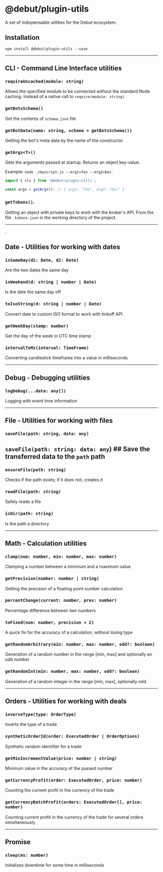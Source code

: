 # @debut/plugin-utils
A set of indispensable utilities for the Debut ecosystem.

## Installation

```
npm install @debut/plugin-utils --save
```

<hr/>

## CLI - Command Line Interface utilities

### `requireUncached(module: string)`
Allows the specified module to be connected without the standard Node caching. Instead of a native call to `require(module: string)`

### `getBotsSchema()`
Get the contents of `schema.json` file

### `getBotData(name: string, schema = getBotsSchema())`
Getting the bot's meta data by the name of the constructor.

### `getArgs<T>()`
Gets the arguments passed at startup. Returns an object key-value.

Example: `node ./myscript.js --arg1=foo --arg2=bar`.

```javascript
import { cli } from '@debut/plugin-utils`;

const args = getArgs(); // { arg1: "foo", arg2: "bar" }
```

### `getTokens()`.
Getting an object with private keys to work with the broker's API. From the file `.tokens.json` in the working directory of the project.

<hr/>.

## Date - Utilities for working with dates

### `isSameDay(d1: Date, d2: Date)`
Are the two dates the same day

### `isWeekend(d: string | number | Date)`
Is the date the same day off

### `toIsoString(d: string | number | Date)`
Convert date to custom ISO format to work with tinkoff API.

### `getWeekDay(stamp: number)`
Get the day of the week in UTC time stamp

### `intervalToMs(interval: TimeFrame)`
Converting candlestick timeframe into a value in milliseconds

<hr/>

## Debug - Debugging utilities

### `logDebug(...data: any[])`
Logging with event time information

<hr/>

## File - Utilities for working with files

### `saveFile(path: string, data: any)`
## `saveFile(path: string: data: any`) ## Save the transferred data to the `path` path

### `ensureFile(path: string)`
Checks if the path exists; if it does not, creates it

### `readFile(path: string)`
Safely reads a file

### `isDir(path: string)`
Is the path a directory

<hr/>

## Math - Calculation utilities

### `clamp(num: number, min: number, max: number)`
Clamping a number between a minimum and a maximum value

### `getPrecision(number: number | string)`
Getting the precision of a floating point number calculation

### `percentChange(current: number, prev: number)`
Percentage difference between two numbers

### `toFixed(num: number, precision = 2)`
A quick fix for the accuracy of a calculation, without losing type

### `getRandomArbitrary(min: number, max: number, odd?: boolean)`
Generation of a random number in the range [min, max] and optionally an odd number

### `getRandomInt(min: number, max: number, odd?: boolean)`
Generation of a random integer in the range [min, max], optionally odd

<hr/>

## Orders - Utilities for working with deals

### `inverseType(type: OrderType)`
Inverts the type of a trade

### `syntheticOrderId(order: ExecutedOrder | OrderOptions)`
Synthetic random identifier for a trade

### `getMinIncrementValue(price: number | string)`
Minimum value in the accuracy of the passed number

### `getCurrencyProfit(order: ExecutedOrder, price: number)`
Counting the current profit in the currency of the trade

### `getCurrencyBatchProfit(orders: ExecutedOrder[], price: number)`
Counting current profit in the currency of the trade for several orders simultaneously

<hr/>

## Promise

### `sleep(ms: number)`
Initializes downtime for some time in milliseconds
